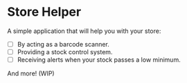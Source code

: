 # Store Helper
A simple application that will help you with your store:

- [ ] By acting as a barcode scanner.
- [ ] Providing a stock control system.
- [ ] Receiving alerts when your stock passes a low minimum.

And more! (WIP)
